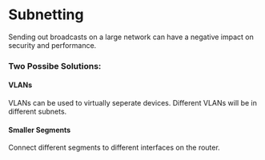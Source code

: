 # Subnetting

Sending out broadcasts on a large network can have a negative impact on security and performance.

### Two Possibe Solutions: 
#### VLANs

VLANs can be used to virtually seperate devices. Different VLANs will be in different subnets.

#### Smaller Segments

Connect different segments to different interfaces on the router. 